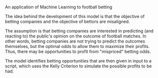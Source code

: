 An application of Machine Learning to football betting

The idea behind the development of this model is that the objective of betting companies and the objective of bettors are misaligned. 

The assumption is that betting companies are interested in predicting (and reacting to) the public's opinion on the outcome of football matches. In other words, betting companies are not trying to predict the outcomes themselves, but the optimal odds to allow them to maximize their profits. 
Thus, there may be opportunities to profit from "mispriced" betting odds. 

The model identifies betting opportunities that are then given in input to a script, which uses the Kelly Criterion to simulate the possible profits to be had.
